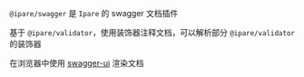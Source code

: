 <!--intro-->

`@ipare/swagger` 是 `Ipare` 的 swagger 文档插件

基于 `@ipare/validator`，使用装饰器注释文档，可以解析部分 `@ipare/validator` 的装饰器

在浏览器中使用 [swagger-ui](https://github.com/swagger-api/swagger-ui) 渲染文档

<!--intro-end-->

<!--install-->

